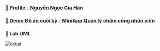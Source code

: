 ### [💌 Profile - Nguyễn Ngọc Gia Hân](https://github.com/Hanari05/profile.git)

### [📑 Demo Đồ án cuối kỳ - MiniApp Quản lý chấm công nhân viên](https://github.com/Lanne-0402/Nhap-mon-CNPM.git)

### 🎲 Lab UML
![debai](https://github.com/user-attachments/assets/52a12410-2290-4481-896c-4cb20c159539)



